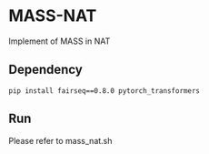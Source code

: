 # MASS-NAT

<!---
The source sentence in summarization tasks is usually long. To handle the long sequence, we use document-level corpus to extract long-continuous sequence for pre-training. The max sequence length is set as 512 for each iteration. For each sequence, we randomly mask a continuous segment for every 64-tokens at the encoder and predict it at the decoder. 
-->

Implement of MASS in NAT
## Dependency
```
pip install fairseq==0.8.0 pytorch_transformers
```

## Run
Please refer to mass_nat.sh
